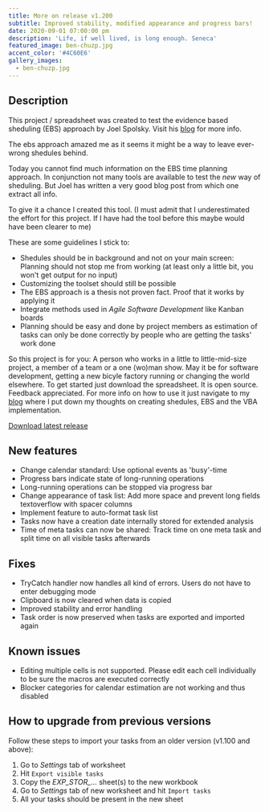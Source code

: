 ```yaml
---
title: More on release v1.200
subtitle: Improved stability, modified appearance and progress bars!
date: 2020-09-01 07:00:00 pm
description: 'Life, if well lived, is long enough. Seneca'
featured_image: ben-chuzp.jpg
accent_color: '#4C60E6'
gallery_images:
  - ben-chuzp.jpg
---
```


## Description
This project / spreadsheet was created to test the evidence based sheduling (EBS) approach by Joel Spolsky.
Visit his <a href="https://www.joelonsoftware.com/2007/10/26/evidence-based-scheduling/">blog</a> for more info.

The ebs approach amazed me as it seems it might be a way to leave ever-wrong shedules behind.

Today you cannot find much information on the EBS time planning approach. In conjunction not many tools are available to test the *new* way of sheduling. But Joel has written a very good blog post from which one extract all info.

To give it a chance I created this tool.
(I must admit that I underestimated the effort for this project. If I have had the tool before this maybe would have been clearer to me)

These are some guidelines I stick to:
* Shedules should be in background and not on your main screen: Planning should not stop me from working (at least only a little bit, you won't get output for no input)
* Customizing the toolset should still be possible
* The EBS approach is a thesis not proven fact. Proof that it works by applying it
* Integrate methods used in *Agile Software Development* like Kanban boards
* Planning should be easy and done by project members as estimation of tasks can only be done correctly by people who are getting the tasks' work done

So this project is for you: A person who works in a little to little-mid-size project, a member of a team or a one (wo)man show.
May it be for software development, getting a new bicyle factory running or changing the world elsewhere.
To get started just download the spreadsheet. It is open source. Feedback appreciated. For more info on how to use it just navigate to my <a href="{{ '/blog' | relative_url }}">blog</a> where I put down my thoughts on creating shedules, EBS and the VBA implementation.

<p class="h1">
				<a href="https://github.com/rap1ide/EbsSpread/tree/master/release" class="button--fill">Download latest release</a>
</p>

## New features
* Change calendar standard: Use optional events as 'busy'-time 
* Progress bars indicate state of long-running operations
* Long-running operations can be stopped via progress bar
* Change appearance of task list: Add more space and prevent long fields textoverflow with spacer columns
* Implement feature to auto-format task list
* Tasks now have a creation date internally stored for extended analysis
* Time of meta tasks can now be shared: Track time on one meta task and split time on all visible tasks afterwards 


## Fixes
* TryCatch handler now handles all kind of errors. Users do not have to enter debugging mode
* Clipboard is now cleared when data is copied
* Improved stability and error handling
* Task order is now preserved when tasks are exported and imported again


## Known issues
* Editing multiple cells is not supported. Please edit each cell individually to be sure the macros are executed correctly
* Blocker categories for calendar estimation are not working and thus disabled


## How to upgrade from previous versions

Follow these steps to import your tasks from an older version (v1.100 and above):

1. Go to  *Settings* tab of worksheet
1. Hit `Export visible tasks` 
1. Copy the *EXP_STOR_...* sheet(s) to the new workbook
1. Go to  *Settings* tab of new worksheet and hit `Import tasks`
1. All your tasks should be present in the new sheet
